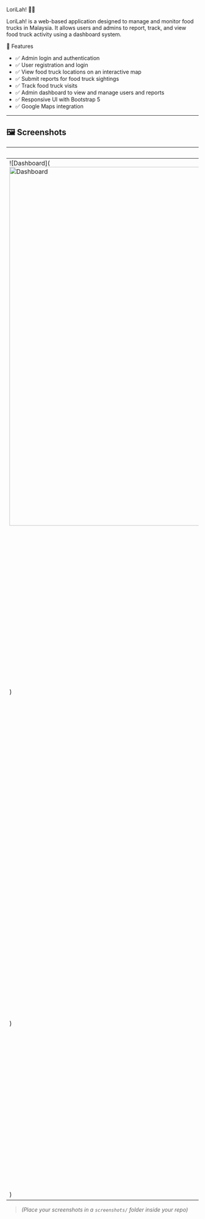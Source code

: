 LoriLah! 🚚🍴

LoriLah! is a web-based application designed to manage and monitor food trucks in Malaysia. It allows users and admins to report, track, and view food truck activity using a dashboard system.


🧰 Features

- ✅ Admin login and authentication
- ✅ User registration and login
- ✅ View food truck locations on an interactive map
- ✅ Submit reports for food truck sightings
- ✅ Track food truck visits
- ✅ Admin dashboard to view and manage users and reports
- ✅ Responsive UI with Bootstrap 5
- ✅ Google Maps integration

---

## 🖼️ Screenshots

| Dashboard | Map | Login |
|----------|-----|-------|
| ![Dashboard](<img width="1827" height="937" alt="Dashboard" src="https://github.com/user-attachments/assets/1065a186-457a-4c36-add3-76f938181652" />
) | ![Maps](<img width="485" height="837" alt="maps" src="https://github.com/user-attachments/assets/7dd346b1-c409-491d-8ffb-f620137ab03a" />
) | ![Login](<img width="488" height="842" alt="image" src="https://github.com/user-attachments/assets/9eb83d20-a2ed-45f3-aa1e-775824a9cc79" />
) |

> *(Place your screenshots in a `screenshots/` folder inside your repo)*

